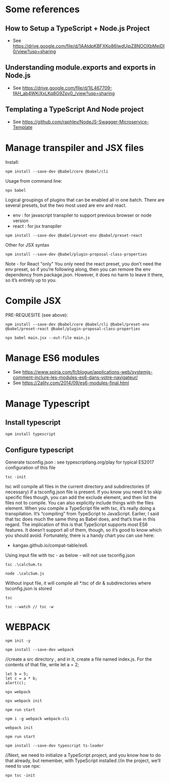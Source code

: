 # Some references

## How to Setup a TypeScript + Node.js Project

- See https://drive.google.com/file/d/1AAtdpKBFXKo86IwdUjpZ8NOOXbMeiDI0/view?usp=sharing

## Understanding module.exports and exports in Node.js

- See https://drive.google.com/file/d/1IL467709-fAH_ab4WKiXxLKq8G9Zpv0_/view?usp=sharing

## Templating a TypeScript And Node project 

- See https://github.com/raphlev/NodeJS-Swagger-Microservice-Template

# Manage transpiler and JSX files

Install: 

```npm install --save-dev @babel/core @babel/cli```

Usage from command line: 

```npx babel```

Logical groupings of plugins that can be enabled all in one batch. 
There are several presets, but the two most used are env and react.
- env : for javascript transpiler to support previous browser or node version
- react : for jsx transpiler

```npm install --save-dev @babel/preset-env @babel/preset-react```

Other for JSX syntax

```npm install --save-dev @babel/plugin-proposal-class-properties```

Note - for React "only" You only need the react preset, you don’t need the env preset, so if you’re following
along, then you can remove the env dependency from package.json. However, it does
no harm to leave it there, so it’s entirely up to you.

# Compile JSX

PRE-REQUESITE (see above): 

```npm install --save-dev @babel/core @babel/cli @babel/preset-env @babel/preset-react @babel/plugin-proposal-class-properties```

```npx babel main.jsx --out-file main.js```


# Manage ES6 modules

- See https://www.spiria.com/fr/blogue/applications-web/systemjs-comment-inclure-les-modules-es6-dans-votre-navigateur/
- See https://2ality.com/2014/09/es6-modules-final.html


# Manage Typescript

## Install typescript

```npm install typescript```

## Configure typescript

Generate tsconfig.json : see typescriptlang.org/play for typical ES2017 configuration of this file

```tsc -init```

tsc will compile all files in the current directory and subdirectories (if necessary) if a tsconfig.json file is present. If you know you need it to skip specific files though, you can add the exclude element, and then list the files not to compile. You can also explicitly include things with the files element. When you compile a TypeScript file with tsc, it’s really doing a transpilation. It’s “compiling” from TypeScript to JavaScript. Earlier, I said that tsc does much the same thing as Babel does, and that’s true in this regard. The implication of this is that TypeScript supports most ES6 features. It doesn’t support all of them, though, so it’s good to know which you should avoid. Fortunately, there is a handy chart you can use here: 
- kangax.github.io/compat-table/es6.

Using input file with tsc - as below - will not use tsconfig.json

```tsc .\calcSum.ts```

```node .\calcSum.js```

Without input file, it will compile all *.tsc of dir & subdirectories where tsconfig.json is stored

```tsc```

```tsc --watch // tsc -w```


# WEBPACK

```npm init -y```

```npm install --save-dev webpack```

//create a src directory , and in it, create a file named index.js. For the contents of that file, write let a = 2; 

```
let b = 5; 
let c = a * b; 
alert(c);
```

```npx webpack```

```npx webpack init```

```npm run start```


```npm i -g webpack webpack-cli```

```webpack init```

```npm run start```


```npm install --save-dev typescript ts-loader```

//Next, we need to initialize a TypeScript project, and you know how to do that already, but remember, with TypeScript installed 
//in the project, we’ll need to use npx: 

```npx tsc -init```
